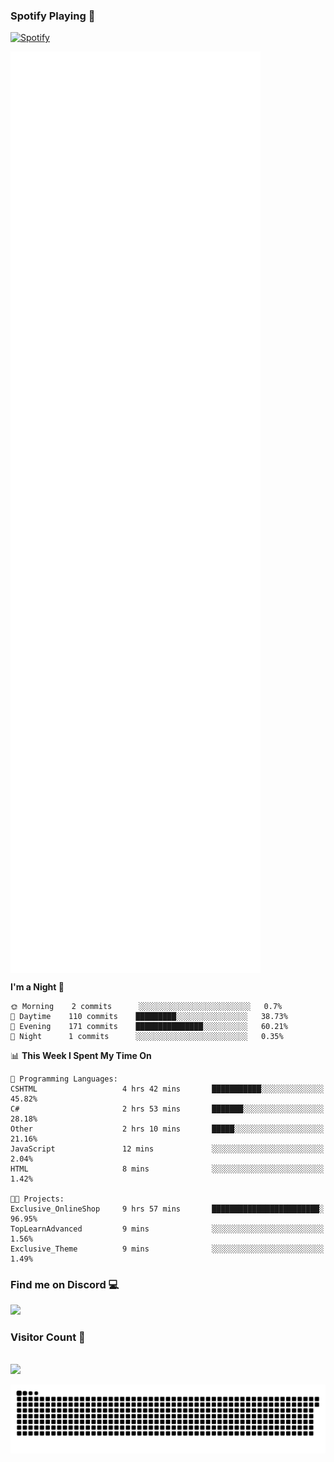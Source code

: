 ### Spotify Playing 🎵
[![Spotify](https://spotify-livestats-callme-milad.vercel.app/api/spotify)](https://open.spotify.com/user/314mrt6dxn5cqoxklh3thbwlr6by)

<img align="center" src="/github-metrics.svg" alt="Metrics" width="400">

<!--START_SECTION:waka-->
**I'm a Night 🦉** 

```text
🌞 Morning    2 commits      ░░░░░░░░░░░░░░░░░░░░░░░░░   0.7% 
🌆 Daytime    110 commits    █████████░░░░░░░░░░░░░░░░   38.73% 
🌃 Evening    171 commits    ███████████████░░░░░░░░░░   60.21% 
🌙 Night      1 commits      ░░░░░░░░░░░░░░░░░░░░░░░░░   0.35%

```


📊 **This Week I Spent My Time On** 

```text
💬 Programming Languages: 
CSHTML                   4 hrs 42 mins       ███████████░░░░░░░░░░░░░░   45.82% 
C#                       2 hrs 53 mins       ███████░░░░░░░░░░░░░░░░░░   28.18% 
Other                    2 hrs 10 mins       █████░░░░░░░░░░░░░░░░░░░░   21.16% 
JavaScript               12 mins             ░░░░░░░░░░░░░░░░░░░░░░░░░   2.04% 
HTML                     8 mins              ░░░░░░░░░░░░░░░░░░░░░░░░░   1.42%

🐱‍💻 Projects: 
Exclusive_OnlineShop     9 hrs 57 mins       ████████████████████████░   96.95% 
TopLearnAdvanced         9 mins              ░░░░░░░░░░░░░░░░░░░░░░░░░   1.56% 
Exclusive_Theme          9 mins              ░░░░░░░░░░░░░░░░░░░░░░░░░   1.49%

```


<!--END_SECTION:waka-->

### Find me on Discord 💻
<a href="https://discord.gg/pQVcABAxAy" rel="nofollow"> 
  <img src="https://discord.c99.nl/widget/theme-3/977957889358573609.png" data-canonical-src="https://discord.c99.nl/widget/theme-3/977957889358573609.png" style="max-width: 100%;"></a>

### Visitor Count 🔢
<p align="left"> 
  <br>
  <img src="https://profile-counter.glitch.me/callme-devil/count.svg" />
</p>

<img src="https://github.com/callme-devil/callme-devil/blob/output/github-contribution-grid-snake.svg" alt="snake" style="max-width: 100%;">
